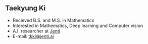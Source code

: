 ## Taekyung Ki

- Recieved B.S. and M.S. in Mathematics
- Interested in Mathematics, Deep learning and Computer vision
- A.I. researcher at [Jenti](http://jenti.ai/about-us/)
- E-mail: tkki@jenti.ai
